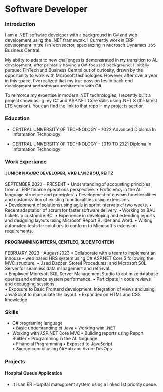 # Software Developer

### Introduction
I am a .NET software developer with a background in C# and
web development using the .NET framework. I Currently work in ERP 
development in the FinTech sector, specializing in Microsoft
Dynamics 365 Business Central.

My ability to adapt to new challenges is demonstrated in my transition
to AL development, after primarily having a C#-focused background.
I initially pursued FinTech and Business Central out of curiosity,
drawn by the opportunity to work with Microsoft technologies.
However, after over a year in this space, I’ve realized that my true
passion lies in back-end development and software architecture with C#.

To reinforce my expertise in modern .NET technologies, I recently built 
a project showcasing my C# and ASP.NET Core skills using .NET 8 
(the latest LTS version). You can find the link to that repo 
in my projects section.

### Education 
- CENTRAL UNIVERSITY OF 
TECHNOLOGY - 2022 Advanced 
Diploma In Information Technology 
 
- CENTRAL UNIVERSITY OF 
TECHNOLOGY – 2019 TO 2021 
Diploma In Information Technology 

### Work Experiance
#### JUNIOR NAV/BC DEVELOPER, VKB LANDBOU, REITZ 
SEPTEMBER 2023 – PRESENT 
• Understanding of accounting principles from an ERP finance 
operations perspective. 
• Proficiency in the AL language structure and principles. 
• Development of custom functionalities and customization of 
existing functionalities using extensions.  
• Development of solutions using agile in sprint intervals of two 
weeks. 
• Recent adaptation of scrum for faster software delivery. 
• Working on BAU tickets to customize BC. 
• Experience in developing and extending reports and designing 
layouts using Microsoft Report Builder and Word. 
• Writing automated tests for solutions to conform to Microsoft's 
extension requirements. 
 
#### PROGRAMMING INTERN, CENTLEC, BLOEMFONTEIN  
FEBRUARY 2023 – August 2023 
• Collaborate with a team to implement an inhouse – web based 
HRS system using C# ASP.NET Core 5 following the MVC structure. 
• Used Dapper, Stored Procedures, and Microsoft SQL Server for 
seamless data management and retrieval.  
• Employed Microsoft SQL Server Management Studio to optimize 
database queries and enhance system performance. 
• Participate in code reviews and debugging sessions.  
• Exposure to Basic Frontend development. Integration of views 
and using JavaScript to manipulate the layout. 
• Expanded on HTML and CSS knowledge 

### Skills
- C# programing language  
• Basic understanding of Java 
• Working with .NET
- Working with ASP.NET Core MVC
• Building reports using Report                    
  Builder 
• Programming in the AL language  
• Financial Programming 
• Exposed to JavaScript  
• Source control using GitHub and Azure DevOps

### Projects
#### Hospital Queue Application
- It is an ER Hospital managment system using a linked list priority queue.
